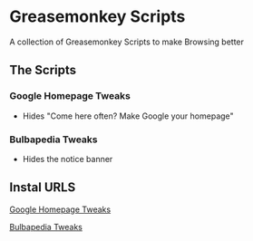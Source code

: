 # Greasemonkey Scripts
A collection of Greasemonkey Scripts to make Browsing better

## The Scripts
### Google Homepage Tweaks
  * Hides "Come here often? Make Google your homepage"
### Bulbapedia Tweaks
  * Hides the notice banner

## Instal URLS
[Google Homepage Tweaks](https://github.com/KonomiKitten/greasemonkey-scripts/raw/master/google-homepage-tweaks.user.js)

[Bulbapedia Tweaks](https://github.com/KonomiKitten/greasemonkey-scripts/raw/master/bulbapedia-tweaks.user.js)
